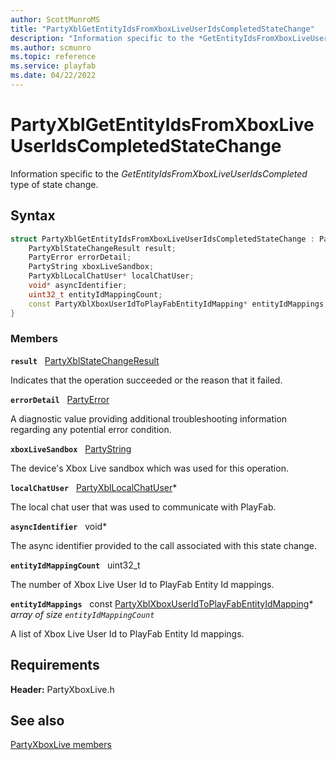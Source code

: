 ```yaml
---
author: ScottMunroMS
title: "PartyXblGetEntityIdsFromXboxLiveUserIdsCompletedStateChange"
description: "Information specific to the *GetEntityIdsFromXboxLiveUserIdsCompleted* type of state change."
ms.author: scmunro
ms.topic: reference
ms.service: playfab
ms.date: 04/22/2022
---
```


# PartyXblGetEntityIdsFromXboxLiveUserIdsCompletedStateChange  

Information specific to the *GetEntityIdsFromXboxLiveUserIdsCompleted* type of state change.  

## Syntax  
  
```cpp
struct PartyXblGetEntityIdsFromXboxLiveUserIdsCompletedStateChange : PartyXblStateChange {  
    PartyXblStateChangeResult result;  
    PartyError errorDetail;  
    PartyString xboxLiveSandbox;  
    PartyXblLocalChatUser* localChatUser;  
    void* asyncIdentifier;  
    uint32_t entityIdMappingCount;  
    const PartyXblXboxUserIdToPlayFabEntityIdMapping* entityIdMappings;  
}  
```
  
### Members  
  
**`result`** &nbsp; [PartyXblStateChangeResult](../enums/partyxblstatechangeresult.md)  
  
Indicates that the operation succeeded or the reason that it failed.
  
**`errorDetail`** &nbsp; [PartyError](../../../networking/reference/typedefs.md)  
  
A diagnostic value providing additional troubleshooting information regarding any potential error condition.
  
**`xboxLiveSandbox`** &nbsp; [PartyString](../../../networking/reference/typedefs.md)  
  
The device's Xbox Live sandbox which was used for this operation.
  
**`localChatUser`** &nbsp; [PartyXblLocalChatUser](../classes/PartyXblLocalChatUser/partyxbllocalchatuser.md)*  
  
The local chat user that was used to communicate with PlayFab.
  
**`asyncIdentifier`** &nbsp; void*  
  
The async identifier provided to the call associated with this state change.
  
**`entityIdMappingCount`** &nbsp; uint32_t  
  
The number of Xbox Live User Id to PlayFab Entity Id mappings.
  
**`entityIdMappings`** &nbsp; const [PartyXblXboxUserIdToPlayFabEntityIdMapping](partyxblxboxuseridtoplayfabentityidmapping.md)*  
*array of size `entityIdMappingCount`*  
  
A list of Xbox Live User Id to PlayFab Entity Id mappings.
  
  
## Requirements  
  
**Header:** PartyXboxLive.h
  
## See also  
[PartyXboxLive members](../partyxboxlive_members.md)  

  
  
